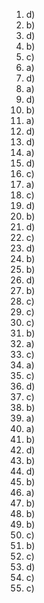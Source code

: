 1.  d)
2.  b)
3.  d)
4.  b)
5.  c)
6.  a)
7.  d)
8.  a)
9.  d)
10. b)
11. a)
12. d)
13. d)
14. a)
15. d)
16. c)
17. a)
18. c)
19. d)
20. b)
21. d)
22. c)
23. d)
24. b)
25. b)
26. d)
27. b)
28. c)
29. c)
30. c)
31. b)
32. a)
33. c)
34. a)
35. c)
36. d)
37. c)
38. b)
39. a)
40. a)
41. b)
42. d)
43. b)
44. d)
45. b)
46. a)
47. b)
48. b)
49. b)
50. c)
51. b)
52. c)
53. d)
54. c)
55. c)
